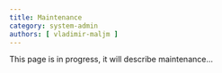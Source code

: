 ```yaml
---
title: Maintenance
category: system-admin
authors: [ vladimir-maljm ]
---
```



This page is in progress, it will describe maintenance...

